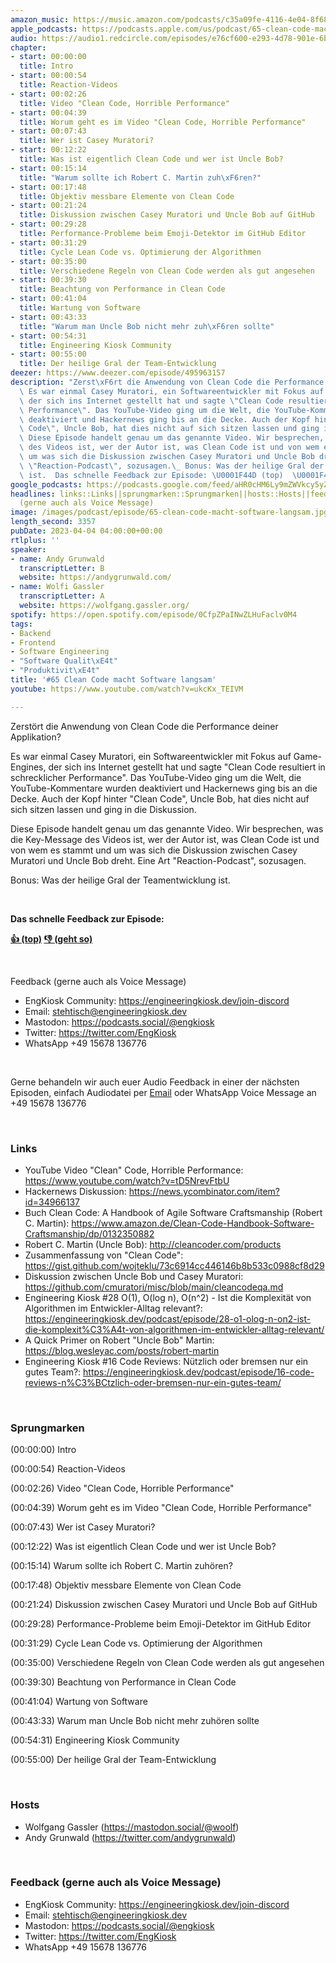 ```yaml
---
amazon_music: https://music.amazon.com/podcasts/c35a09fe-4116-4e04-8f68-77d61b112e46/episodes/9c7ce32d-1ddc-4037-bf5f-9c5e98d5be9f/engineering-kiosk-65-clean-code-macht-software-langsam
apple_podcasts: https://podcasts.apple.com/us/podcast/65-clean-code-macht-software-langsam/id1603082924?i=1000607274815&uo=4
audio: https://audio1.redcircle.com/episodes/e76cf600-e293-4d78-901e-6b05ca75f656/stream.mp3
chapter:
- start: 00:00:00
  title: Intro
- start: 00:00:54
  title: Reaction-Videos
- start: 00:02:26
  title: Video "Clean Code, Horrible Performance"
- start: 00:04:39
  title: Worum geht es im Video "Clean Code, Horrible Performance"
- start: 00:07:43
  title: Wer ist Casey Muratori?
- start: 00:12:22
  title: Was ist eigentlich Clean Code und wer ist Uncle Bob?
- start: 00:15:14
  title: "Warum sollte ich Robert C. Martin zuh\xF6ren?"
- start: 00:17:48
  title: Objektiv messbare Elemente von Clean Code
- start: 00:21:24
  title: Diskussion zwischen Casey Muratori und Uncle Bob auf GitHub
- start: 00:29:28
  title: Performance-Probleme beim Emoji-Detektor im GitHub Editor
- start: 00:31:29
  title: Cycle Lean Code vs. Optimierung der Algorithmen
- start: 00:35:00
  title: Verschiedene Regeln von Clean Code werden als gut angesehen
- start: 00:39:30
  title: Beachtung von Performance in Clean Code
- start: 00:41:04
  title: Wartung von Software
- start: 00:43:33
  title: "Warum man Uncle Bob nicht mehr zuh\xF6ren sollte"
- start: 00:54:31
  title: Engineering Kiosk Community
- start: 00:55:00
  title: Der heilige Gral der Team-Entwicklung
deezer: https://www.deezer.com/episode/495963157
description: "Zerst\xF6rt die Anwendung von Clean Code die Performance deiner Applikation?\
  \ Es war einmal Casey Muratori, ein Softwareentwickler mit Fokus auf Game-Engines,\
  \ der sich ins Internet gestellt hat und sagte \"Clean Code resultiert in schrecklicher\
  \ Performance\". Das YouTube-Video ging um die Welt, die YouTube-Kommentare wurden\
  \ deaktiviert und Hackernews ging bis an die Decke. Auch der Kopf hinter \"Clean\
  \ Code\", Uncle Bob, hat dies nicht auf sich sitzen lassen und ging in die Diskussion.\
  \ Diese Episode handelt genau um das genannte Video. Wir besprechen, was die Key-Message\
  \ des Videos ist, wer der Autor ist, was Clean Code ist und von wem es stammt und\
  \ um was sich die Diskussion zwischen Casey Muratori und Uncle Bob dreht. Eine Art\
  \ \"Reaction-Podcast\", sozusagen.\_ Bonus: Was der heilige Gral der Teamentwicklung\
  \ ist.  Das schnelle Feedback zur Episode: \U0001F44D (top)  \U0001F44E (geht so)"
google_podcasts: https://podcasts.google.com/feed/aHR0cHM6Ly9mZWVkcy5yZWRjaXJjbGUuY29tLzBlY2ZkZmQ3LWZkYTEtNGMzZC05NTE1LTQ3NjcyN2Y5ZGY1ZQ/episode/YjBmOWE1M2QtNjQyMS00OWNhLWIwNDItYjk1N2MwZTAyNDU0?sa=X&ved=2ahUKEwiMuKihrY_-AhVtB1kFHZcbAhMQkfYCegQIARAF
headlines: links::Links||sprungmarken::Sprungmarken||hosts::Hosts||feedback-gerne-auch-als-voice-message::Feedback
  (gerne auch als Voice Message)
image: /images/podcast/episode/65-clean-code-macht-software-langsam.jpg
length_second: 3357
pubDate: 2023-04-04 04:00:00+00:00
rtlplus: ''
speaker:
- name: Andy Grunwald
  transcriptLetter: B
  website: https://andygrunwald.com/
- name: Wolfi Gassler
  transcriptLetter: A
  website: https://wolfgang.gassler.org/
spotify: https://open.spotify.com/episode/0CfpZPaINwZLHuFaclv0M4
tags:
- Backend
- Frontend
- Software Engineering
- "Software Qualit\xE4t"
- "Produktivit\xE4t"
title: '#65 Clean Code macht Software langsam'
youtube: https://www.youtube.com/watch?v=ukcKx_TEIVM

---
```

<p>Zerstört die Anwendung von Clean Code die Performance deiner Applikation?</p><p>Es war einmal Casey Muratori, ein Softwareentwickler mit Fokus auf Game-Engines, der sich ins Internet gestellt hat und sagte &#34;Clean Code resultiert in schrecklicher Performance&#34;. Das YouTube-Video ging um die Welt, die YouTube-Kommentare wurden deaktiviert und Hackernews ging bis an die Decke. Auch der Kopf hinter &#34;Clean Code&#34;, Uncle Bob, hat dies nicht auf sich sitzen lassen und ging in die Diskussion.</p><p>Diese Episode handelt genau um das genannte Video. Wir besprechen, was die Key-Message des Videos ist, wer der Autor ist, was Clean Code ist und von wem es stammt und um was sich die Diskussion zwischen Casey Muratori und Uncle Bob dreht. Eine Art &#34;Reaction-Podcast&#34;, sozusagen. </p><p>Bonus: Was der heilige Gral der Teamentwicklung ist.</p><p><br></p><p><strong>Das schnelle Feedback zur Episode:</strong></p><p><a href="https://api.openpodcast.dev/feedback/65/upvote" rel="nofollow"><strong>👍 (top)</strong></a><strong>  </strong><a href="https://api.openpodcast.dev/feedback/65/downvote" rel="nofollow"><strong>👎 (geht so)</strong></a></p><p><br></p><p>Feedback (gerne auch als Voice Message)</p><ul><li>EngKiosk Community: <a href="https://engineeringkiosk.dev/join-discord">https://engineeringkiosk.dev/join-discord</a> </li><li>Email: <a href="mailto:stehtisch@engineeringkiosk.dev" rel="nofollow">stehtisch@engineeringkiosk.dev</a></li><li>Mastodon: <a href="https://podcasts.social/@engkiosk" rel="nofollow">https://podcasts.social/@engkiosk</a></li><li>Twitter: <a href="https://twitter.com/EngKiosk" rel="nofollow">https://twitter.com/EngKiosk</a></li><li>WhatsApp +49 15678 136776</li></ul><p><br></p><p>Gerne behandeln wir auch euer Audio Feedback in einer der nächsten Episoden, einfach Audiodatei per <a href="https://engineeringkiosk.dev/kontakt/">Email</a> oder WhatsApp Voice Message an +49 15678 136776</p><p><br></p><h3 id="links">Links</h3><ul><li>YouTube Video &#34;Clean&#34; Code, Horrible Performance: <a href="https://www.youtube.com/watch?v=tD5NrevFtbU" rel="nofollow">https://www.youtube.com/watch?v=tD5NrevFtbU</a></li><li>Hackernews Diskussion: <a href="https://news.ycombinator.com/item?id=34966137" rel="nofollow">https://news.ycombinator.com/item?id=34966137</a></li><li>Buch Clean Code: A Handbook of Agile Software Craftsmanship (Robert C. Martin): <a href="https://www.amazon.de/Clean-Code-Handbook-Software-Craftsmanship/dp/0132350882" rel="nofollow">https://www.amazon.de/Clean-Code-Handbook-Software-Craftsmanship/dp/0132350882</a></li><li>Robert C. Martin (Uncle Bob): <a href="http://cleancoder.com/products" rel="nofollow">http://cleancoder.com/products</a></li><li>Zusammenfassung von &#34;Clean Code&#34;: <a href="https://gist.github.com/wojteklu/73c6914cc446146b8b533c0988cf8d29" rel="nofollow">https://gist.github.com/wojteklu/73c6914cc446146b8b533c0988cf8d29</a></li><li>Diskussion zwischen Uncle Bob und Casey Muratori: <a href="https://github.com/cmuratori/misc/blob/main/cleancodeqa.md" rel="nofollow">https://github.com/cmuratori/misc/blob/main/cleancodeqa.md</a></li><li>Engineering Kiosk #28 O(1), O(log n), O(n^2) - Ist die Komplexität von Algorithmen im Entwickler-Alltag relevant?: <a href="https://engineeringkiosk.dev/podcast/episode/28-o1-olog-n-on2-ist-die-komplexit%C3%A4t-von-algorithmen-im-entwickler-alltag-relevant/">https://engineeringkiosk.dev/podcast/episode/28-o1-olog-n-on2-ist-die-komplexit%C3%A4t-von-algorithmen-im-entwickler-alltag-relevant/</a></li><li>A Quick Primer on Robert &#34;Uncle Bob&#34; Martin: <a href="https://blog.wesleyac.com/posts/robert-martin" rel="nofollow">https://blog.wesleyac.com/posts/robert-martin</a></li><li>Engineering Kiosk #16 Code Reviews: Nützlich oder bremsen nur ein gutes Team?: <a href="https://engineeringkiosk.dev/podcast/episode/16-code-reviews-n%C3%BCtzlich-oder-bremsen-nur-ein-gutes-team/">https://engineeringkiosk.dev/podcast/episode/16-code-reviews-n%C3%BCtzlich-oder-bremsen-nur-ein-gutes-team/</a></li></ul><p><br></p><h3 id="sprungmarken">Sprungmarken</h3><p>(00:00:00) Intro</p><p>(00:00:54) Reaction-Videos</p><p>(00:02:26) Video &#34;Clean Code, Horrible Performance&#34;</p><p>(00:04:39) Worum geht es im Video &#34;Clean Code, Horrible Performance&#34;</p><p>(00:07:43) Wer ist Casey Muratori?</p><p>(00:12:22) Was ist eigentlich Clean Code und wer ist Uncle Bob?</p><p>(00:15:14) Warum sollte ich Robert C. Martin zuhören?</p><p>(00:17:48) Objektiv messbare Elemente von Clean Code</p><p>(00:21:24) Diskussion zwischen Casey Muratori und Uncle Bob auf GitHub</p><p>(00:29:28) Performance-Probleme beim Emoji-Detektor im GitHub Editor</p><p>(00:31:29) Cycle Lean Code vs. Optimierung der Algorithmen</p><p>(00:35:00) Verschiedene Regeln von Clean Code werden als gut angesehen</p><p>(00:39:30) Beachtung von Performance in Clean Code</p><p>(00:41:04) Wartung von Software</p><p>(00:43:33) Warum man Uncle Bob nicht mehr zuhören sollte</p><p>(00:54:31) Engineering Kiosk Community</p><p>(00:55:00) Der heilige Gral der Team-Entwicklung</p><p><br></p><h3 id="hosts">Hosts</h3><ul><li>Wolfgang Gassler (<a href="https://mastodon.social/@woolf" rel="nofollow">https://mastodon.social/@woolf</a>)</li><li>Andy Grunwald (<a href="https://twitter.com/andygrunwald" rel="nofollow">https://twitter.com/andygrunwald</a>)</li></ul><p><br></p><h3 id="feedback-gerne-auch-als-voice-message">Feedback (gerne auch als Voice Message)</h3><ul><li>EngKiosk Community: <a href="https://engineeringkiosk.dev/join-discord">https://engineeringkiosk.dev/join-discord</a> </li><li>Email: <a href="mailto:stehtisch@engineeringkiosk.dev" rel="nofollow">stehtisch@engineeringkiosk.dev</a></li><li>Mastodon: <a href="https://podcasts.social/@engkiosk" rel="nofollow">https://podcasts.social/@engkiosk</a></li><li>Twitter: <a href="https://twitter.com/EngKiosk" rel="nofollow">https://twitter.com/EngKiosk</a></li><li>WhatsApp +49 15678 136776</li></ul>